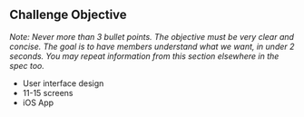 ## Challenge Objective
_Note: Never more than 3 bullet points. The objective must be very clear and concise. The goal is to have members understand what we want, in under 2 seconds. You may repeat information from this section elsewhere in the spec too._

- User interface design
- 11-15 screens
- iOS App